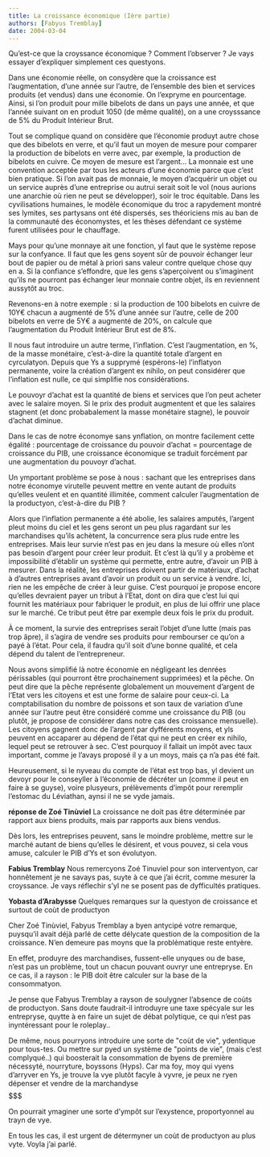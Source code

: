 ```yaml
---
title: La croissance économique (Ière partie)
authors: [Fabyus Tremblay]
date: 2004-03-04
---
```


Qu’est-ce que la croyssance économique ? Comment l’observer ? Je vays essayer d’expliquer simplement ces questyons.

Dans une économie réelle, on consydère que la croissance est l’augmentation, d’une année sur l’autre, de l’ensemble des bien et services produits (et vendus) dans une économie. On l’expryme en pourcentage. Ainsi, si l’on produit pour mille bibelots de dans un pays une année, et que l’année suivant on en produit 1050 (de même qualité), on a une croysssance de 5% du Produit Intérieur Brut.

Tout se complique quand on considère que l’économie produyt autre chose que des bibelots en verre, et qu’il faut un moyen de mesure pour comparer la production de bibelots en verre avec, par exemple, la production de bibelots en cuivre. Ce moyen de mesure est l’argent... La monnaie est une convention acceptée par tous les acteurs d’une économie parce que c’est bien pratique. Si l’on avait pas de monnaie, le moyen d’acquérir un objet ou un service auprès d’une entreprise ou autrui serait soit le vol (nous aurions une anarchie où rien ne peut se développer), soir le troc équitable. Dans les cyvilisations humaines, le modèle économique du troc a rapydement montré ses lymites, ses partysans ont été dispersés, ses théoriciens mis au ban de la communauté des économystes, et les thèses défendant ce système furent utilisées pour le chauffage.

Mays pour qu’une monnaye ait une fonction, yl faut que le système repose sur la confyance. Il faut que les gens soyent sûr de pouvoir échanger leur bout de papier ou de métal à priori sans valeur contre quelque chose quy en a. Si la confiance s’effondre, que les gens s’aperçoivent ou s’imaginent qu’ils ne pourront pas échanger leur monnaie contre objet, ils en reviennent aussytôt au troc.

Revenons-en à notre exemple : si la production de 100 bibelots en cuivre de 10Y€ chacun a augmenté de 5% d’une année sur l’autre, celle de 200 bibelots en verre de 5Y€ a augmenté de 20%, on calcule que l’augmentation du Produit Intérieur Brut est de 8%.

Il nous faut introduire un autre terme, l’inflation. C’est l’augmentation, en %, de la masse monétaire, c’est-à-dire la quantité totale d’argent en cyrculatyon. Depuis que Ys a supprymé (espérons-le) l’inflatyon permanente, voire la création d’argent ex nihilo, on peut considérer que l’inflation est nulle, ce qui simplifie nos considérations.

Le pouvoyr d’achat est la quantité de biens et services que l’on peut acheter avec le salaire moyen. Si le prix des produit augmentent et que les salaires stagnent (et donc probabalement la masse monétaire stagne), le pouvoir d’achat diminue.

Dans le cas de notre économye sans ynflation, on montre facilement cette égalité : pourcentage de croissance du pouvoir d’achat = pourcentage de croissance du PIB, une croissance économique se traduit forcément par une augmentation du pouvoyr d’achat.

Un ymportant problème se pose à nous : sachant que les entreprises dans notre économye virutelle peuvent mettre en vente autant de produits qu’elles veulent et en quantité illimitée, comment calculer l’augmentation de la productyon, c’est-à-dire du PIB ?

Alors que l’inflation permanente a été abolie, les salaires amputés, l’argent pleut moins du ciel et les gens seront un peu plus ragardant sur les marchandises qu’ils achètent, la concurrence sera plus rude entre les entreprises. Mais leur survie n’est pas en jeu dans la mesure où elles n’ont pas besoin d’argent pour créer leur produit. Et c’est là qu’il y a probème et impossibilité d’établir un système qui permette, entre autre, d’avoir un PIB à mesurer. Dans la réalité, les entreprises doivent partir de matériaux, d’achat à d’autres entreprises avant d’avoir un produit ou un service à vendre. Ici, rien ne les empêche de créer à leur guise. C’est pourquoi je propose encore qu’elles devraient payer un tribut à l’Etat, dont on dira que c’est lui qui fournit les matériaux pour fabriquer le produit, en plus de lui offrir une place sur le marché. Ce tribut peut être par exemple deux fois le prix du produit.

À ce moment, la survie des entreprises serait l’objet d’une lutte (mais pas trop âpre), il s’agira de vendre ses produits pour rembourser ce qu’on a payé à l’état. Pour cela, il faudra qu’il soit d’une bonne qualité, et cela dépend du talent de l’entrepreneur.

Nous avons simplifié là notre économie en négligeant les denrées périssables (qui pourront être prochainement supprimées) et la pêche. On peut dire que la pêche représente globalement un mouvement d’argent de l’Etat vers les citoyens et est une forme de salaire pour ceux-ci. La comptabilisation du nombre de poissons et son taux de variation d’une année sur l’autre peut être considéré comme une croissance du PIB (ou plutôt, je propose de considérer dans notre cas des croissance mensuelle). Les citoyens gagnent donc de l’argent par dyfférents moyens, et yls peuvent en accaparer au dépend de l’état qui ne peut en créer ex nihilo, lequel peut se retrouver à sec. C’est pourquoy il fallait un impôt avec taux important, comme je l’avays proposé il y a un moys, mais ça n’a pas été fait.

Heureusement, si le nyveau du compte de l’état est trop bas, yl devient un devoyr pour le conseyller à l’économie de décréter un (comme il peut en faire à se guyse), voire plusyeurs, prélèvements d’impôt pour reremplir l’estomac du Léviathan, aynsi il ne se vyde jamais.

**réponse de Zoé Tinùviel** La croissance ne doit pas être déterminée par rapport aux biens produits, mais par rapports aux biens vendus.

Dès lors, les entreprises peuvent, sans le moindre problème, mettre sur le marché autant de biens qu’elles le désirent, et vous pouvez, si cela vous amuse, calculer le PIB d’Ys et son évolutyon.

**Fabius Tremblay** Nous remercyons Zoé Tinuviel pour son interventyon, car honnêtement je ne savays pas, suyte à ce que j’ai écrit, comme mesurer la croyssance. Je vays réflechir s’yl ne se posent pas de dyfficultés pratiques.

**Yobasta d’Arabysse** Quelques remarques sur la questyon de croissance et surtout de coùt de productyon

Cher Zoé Tinùviel, Fabyus Tremblay a byen antycipé votre remarque, puysqu’il avait déjà parlé de cette délycate question de la composition de la croissance. N’en demeure pas moyns que la problématique reste entyère.

En effet, produyre des marchandises, fussent-elle unyques ou de base, n’est pas un problème, tout un chacun pouvant ouvryr une entrepryse. En ce cas, il a rayson : le PIB doit être calculer sur la base de la consommatyon.

Je pense que Fabyus Tremblay a rayson de soulygner l’absence de coùts de productyon. Sans doute faudrait-il introduyre une taxe spécyale sur les entrepryse, quytte à en faire un sujet de débat polytique, ce qui n’est pas inyntéressant pour le roleplay..

De même, nous pourryons introduire une sorte de "coùt de vie", ydentique pour tous-tes. Ou mettre sur pyed un système de "points de vie", (mais c’est complyqué..) qui boosterait la consommation de byens de première nécessyté, nourryture, boyssons (Hyps). Car ma foy, moy qui vyens d’arryver en Ys, je trouve la vye plutôt facyle à vyvre, je peux ne ryen dépenser et vendre de la marchandyse $$$$$$$

On pourrait ymaginer une sorte d’ympôt sur l’exystence, proportyonnel au trayn de vye.

En tous les cas, il est urgent de détermyner un coùt de productyon au plus vyte. Voyla j’ai parlé.